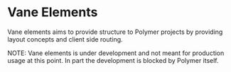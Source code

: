 Vane Elements
=========

Vane elements aims to provide structure to Polymer projects by 
providing layout concepts and client side routing.

NOTE: Vane elements is under development and not meant for production
usage at this point. In part the development is blocked by Polymer itself.  


